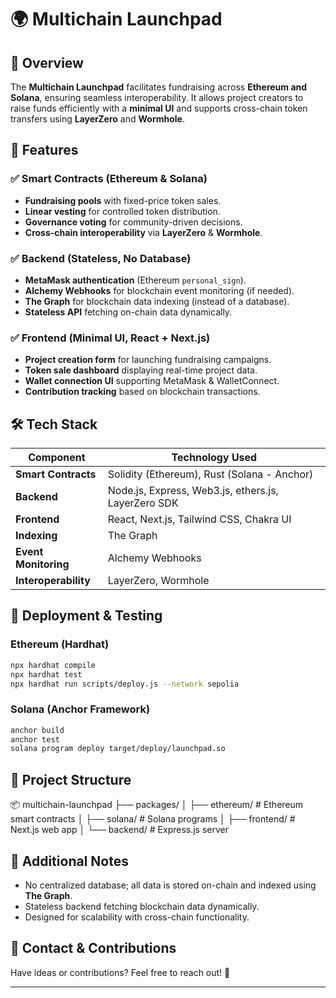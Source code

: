 # 🌍 Multichain Launchpad

## 🚀 Overview
The **Multichain Launchpad** facilitates fundraising across **Ethereum and Solana**, ensuring seamless interoperability. It allows project creators to raise funds efficiently with a **minimal UI** and supports cross-chain token transfers using **LayerZero** and **Wormhole**.

## 📌 Features
### ✅ Smart Contracts (Ethereum & Solana)
- **Fundraising pools** with fixed-price token sales.
- **Linear vesting** for controlled token distribution.
- **Governance voting** for community-driven decisions.
- **Cross-chain interoperability** via **LayerZero** & **Wormhole**.

### ✅ Backend (Stateless, No Database)
- **MetaMask authentication** (Ethereum `personal_sign`).
- **Alchemy Webhooks** for blockchain event monitoring (if needed).
- **The Graph** for blockchain data indexing (instead of a database).
- **Stateless API** fetching on-chain data dynamically.

### ✅ Frontend (Minimal UI, React + Next.js)
- **Project creation form** for launching fundraising campaigns.
- **Token sale dashboard** displaying real-time project data.
- **Wallet connection UI** supporting MetaMask & WalletConnect.
- **Contribution tracking** based on blockchain transactions.

## 🛠️ Tech Stack
| **Component**   | **Technology Used** |
|---------------|------------------|
| **Smart Contracts** | Solidity (Ethereum), Rust (Solana - Anchor) |
| **Backend** | Node.js, Express, Web3.js, ethers.js, LayerZero SDK |
| **Frontend** | React, Next.js, Tailwind CSS, Chakra UI |
| **Indexing** | The Graph |
| **Event Monitoring** | Alchemy Webhooks |
| **Interoperability** | LayerZero, Wormhole |

## 📜 Deployment & Testing
### **Ethereum (Hardhat)**
```sh
npx hardhat compile
npx hardhat test
npx hardhat run scripts/deploy.js --network sepolia
```

### **Solana (Anchor Framework)**
```sh
anchor build
anchor test
solana program deploy target/deploy/launchpad.so
```

## 📂 Project Structure
📦 multichain-launchpad
├── packages/
│   ├── ethereum/          # Ethereum smart contracts
│   ├── solana/           # Solana programs
│   ├── frontend/         # Next.js web app
│   └── backend/          # Express.js server

## 📌 Additional Notes
- No centralized database; all data is stored on-chain and indexed using **The Graph**.
- Stateless backend fetching blockchain data dynamically.
- Designed for scalability with cross-chain functionality.

## 📧 Contact & Contributions
Have ideas or contributions? Feel free to reach out! 🚀

---
```


